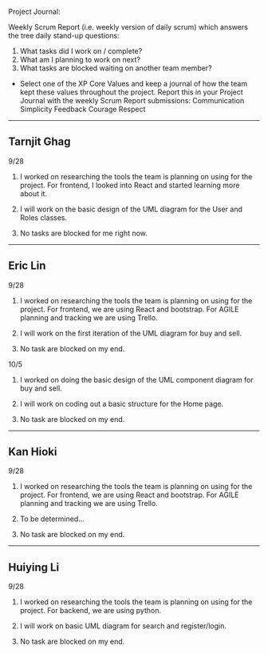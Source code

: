 Project Journal:

Weekly Scrum Report (i.e. weekly version of daily scrum) which answers the tree daily stand-up questions:
  1. What tasks did I work on / complete?
  2. What am I planning to work on next?
  3. What tasks are blocked waiting on another team member?
- Select one of the XP Core Values and keep a journal of how the team kept these values throughout the project.  Report this in your Project Journal with the weekly Scrum Report submissions:
  Communication
  Simplicity
  Feedback
  Courage
  Respect

-----------------------------------------------------------------------------------------------------------------------------------------------------------------------------------
Tarnjit Ghag
-----------------------------------------------------------------------------------------------------------------------------------------------------------------------------------
9/28
1) I worked on researching the tools the team is planning on using for the project.
   For frontend, I looked into React and started learning more about it.

2) I will work on the basic design of the UML diagram for the User and Roles classes.

3) No tasks are blocked for me right now.



-----------------------------------------------------------------------------------------------------------------------------------------------------------------------------------
Eric Lin
-----------------------------------------------------------------------------------------------------------------------------------------------------------------------------------
9/28
1) I worked on researching the tools the team is planning on using for the project.
   For frontend, we are using React and bootstrap. For AGILE planning and tracking we are using Trello.

2) I will work on the first iteration of the UML diagram for buy and sell.

3) No task are blocked on my end.

10/5
1) I worked on doing the basic design of the UML component diagram for buy and sell.

2) I will work on coding out a basic structure for the Home page.

3) No task are blocked on my end.

-----------------------------------------------------------------------------------------------------------------------------------------------------------------------------------
Kan Hioki
-----------------------------------------------------------------------------------------------------------------------------------------------------------------------------------
9/28
1) I worked on researching the tools the team is planning on using for the project.
   For frontend, we are using React and bootstrap. For AGILE planning and tracking we are using Trello.

2) To be determined... 

3) No task are blocked on my end.

-----------------------------------------------------------------------------------------------------------------------------------------------------------------------------------
Huiying Li
-----------------------------------------------------------------------------------------------------------------------------------------------------------------------------------
9/28
1) I worked on researching the tools the team is planning on using for the project.
   For backend, we are using python.

2) I will work on basic UML diagram for search and register/login.

3) No task are blocked on my end.
